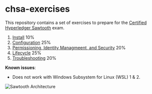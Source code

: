 # chsa-exercises

This repository contains a set of exercises to prepare for the [Certified Hyperledger Sawtooth](https://training.linuxfoundation.org/certification/certified-hyperledger-sawtooth-administrator-chsa/) exam.

1. [Install](./a_install) 10%
2. [Configuration](./b_configuration) 25%
3. [Permissioning, Identity Managmeent, and Security](./c_security) 20%
4. [Lifecycle](./d_lifecycle) 25%
5. [Troubleshooting](./e_troubleshooting) 20%

**Known issues**:

* Does not work with Windows Subsystem for Linux (WSL) 1 & 2.

![Sawtooth Architecture](https://sawtooth.hyperledger.org/docs/core/nightly/master/_images/appdev-environment-multi-node.svg)
